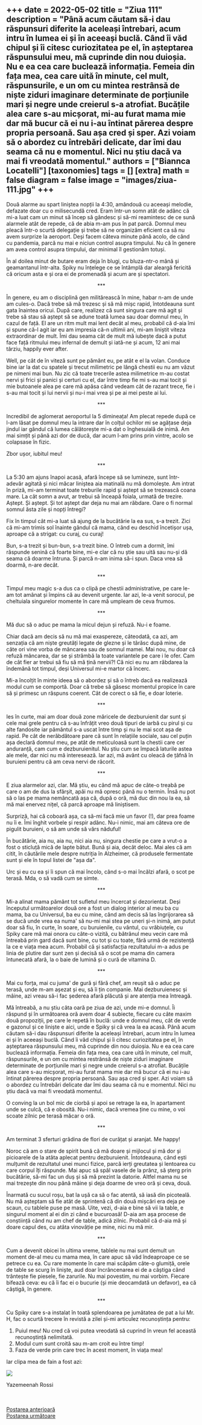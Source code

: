 
+++
date = 2022-05-02
title = "Ziua 111"
description = "Până acum căutam să-i dau răspunsuri diferite la aceleași întrebari, acum intru în lumea ei și în aceeași buclă. Când îi văd chipul și îi citesc curiozitatea pe el, în așteptarea răspunsului meu, mă cuprinde din nou duioșia. Nu e ea cea care buclează informația. Femeia din fața mea, cea care uită în minute, cel mult, răspunsurile, e un om cu mintea restrânsă de niște ziduri imaginare determinate de porțiunile mari și negre unde creierul s-a atrofiat. Bucățile alea care s-au micșorat, mi-au furat mama mie dar mă bucur că ei nu i-au întinat părerea despre propria persoană. Sau așa cred și sper. Azi voiam să o abordez cu întrebări delicate, dar îmi dau seama că nu e momentul. Nici nu știu dacă va mai fi vreodată momentul."
authors = ["Biannca Locatelli"]
[taxonomies]
tags = []
[extra]
math = false
diagram = false
image = "images/ziua-111.jpg"
+++
---

Două alarme au spart liniștea nopții la 4:30, amândouă cu aceeași melodie, defazate doar cu o milisecundă cred. Eram într-un somn atât de adânc că mi-a luat cam un minut să încep să gândesc și să-mi reamintesc de ce sună alarmele atât de repede, că de abia m-am pus în pat parcă. Domnul meu pleacă într-o scurtă delegație și trebe să ne organizăm eficient ca să nu avem surprize la aeroport. Deși facem câteva minute până acolo, de când cu pandemia, parcă nu mai e niciun control asupra timpului. Nu că în genere am avea control asupra timpului, dar minimal îl gestionăm totuși.

În al doilea minut de butare eram deja în blugi, cu bluza-ntr-o mână și geamantanul într-alta. Spiky nu înțelege ce se întâmplă dar aleargă fericită că oricum asta e și ora ei de promenadă și acum are și spectatori.

<p style="text-align: center;">***</p>

În genere, eu am o disciplină gen militărească în mine, habar n-am de unde am cules-o. Dacă trebe să mă trezesc și să mă mișc rapid, întotdeauna sunt gata înaintea oricui. După care, realizez că sunt singura care mă agit și trebe să stau să aștept să se adune toată lumea sau doar domnul meu, în cazul de față. El are un ritm mult mai lent decât al meu, probabil că d-aia îmi și spune că-l agit iar eu am impresia că-n ultimii ani, mi-am liniștit viteza extraordinar de mult. Îmi dau seama cât de mult mă iubește dacă a putut face față ritmului meu infernal de demult și iată-ne și acum, 12 ani mai târziu, happily ever after.

Well, pe cât de în viteză sunt pe pământ eu, pe atât e el la volan. Conduce bine iar la dat cu spatele și trecut milimetric pe lângă chestii eu nu am văzut pe nimeni mai bun. Nu zic că toate trecerile astea milimetrice m-au costat nervi și frici și panici și certuri cu el, dar între timp fie mi s-au mai tocit și mie butoanele alea pe care mă apăsa când vedeam cât de razant trece, fie i s-au mai tocit și lui nervii și nu-i mai vrea și pe ai mei peste ai lui.

<p style="text-align: center;">***</p>

Incredibil de aglomerat aeroportul la 5 dimineața! Am plecat repede după ce l-am lăsat pe domnul meu la intrare dar în colțul ochilor mi se agățase deja jindul iar gândul că lumea călătorește mi-a dat o înghesuială de inimă. Am mai simțit și până azi dor de ducă, dar acum l-am prins prin vintre, acolo se colapsase în fizic.

Zbor ușor, iubitul meu!

<p style="text-align: center;">***</p>

La 5:30 am ajuns înapoi acasă, afară începe să se lumineze, sunt într-adevăr agitată și nici măcar liniștea aia matinală nu mă domolește. Am intrat în priză, mi-am terminat toate treburile rapid și aștept să se trezească coana mare. La cât somn a avut, ar trebui să înceapă foiala, urmată de trezire. Aștept. Și aștept. Și tot aștept dar deja nu mai am răbdare. Oare o fi normal somnul ăsta zile și nopți întregi?

Fix în timpul cât mi-a luat să ajung de la bucătărie la ea sus, s-a trezit. Zici că mi-am trimis sol înainte gândul că mama, când eu deschid încetișor ușa, aproape că a strigat: cu curaj, cu curaj!

Bun, s-a trezit și bun-bun, s-a trezit bine. O întreb cum a dormit, îmi răspunde senină că foarte bine, mi-e clar că nu știe sau uită sau nu-și dă seama că doarme întruna. Și parcă n-am inima să-i spun. Daca vrea să doarmă, n-are decât.

<p style="text-align: center;">***</p>

Timpul meu magic s-a dus ca o clipă pe chestii administrative, pe care le-am tot amânat și împins că au devenit urgente. Iar azi, le-a venit sorocul, pe cheltuiala singurelor momente în care mă umpleam de ceva frumos.

<p style="text-align: center;">***</p>

Mă duc să o aduc pe mama la micul dejun și refuză. Nu-i e foame.

Chiar dacă am decis să nu mă mai exaspereze, câteodată, ca azi, am senzația că am niște greutăți legate de glezne și le târăsc după mine, de câte ori vine vorba de mâncarea sau de somnul mamei. Mai nou, nu doar că refuză mâncarea, dar se și strâmbă la toate variantele pe care i le ofer. Cam de cât fier ar trebui să fiu să mă țină nervii?! Că nici eu nu am răbdarea la îndemână tot timpul, deși Universul mi-e martor că încerc.

Mi-a încolțit în minte ideea să o abordez și să o întreb dacă ea realizează modul cum se comportă. Doar că trebe să găsesc momentul propice în care să și primesc un răspuns coerent. Cât de corect o să fie, e doar loterie.

<p style="text-align: center;">***</p>

Ies în curte, mai am doar două zone măricele de dezburuienit dar sunt și cele mai grele pentru că s-au înfrățit vreo două tipuri de iarbă cu pirul și cu alte fandosite iar pământul s-a uscat între timp și nu le mai scot așa de rapid. Pe cât de nerăbdătoare pare că sunt în relațiile sociale, sau cel puțin așa declară domnul meu, pe atât de meticuloasă sunt la chestii care cer anduranță, cam cum e dezburuienitul. Nu știu cum se împacă laturile astea ale mele, dar nici nu mă interesează. Iar azi, mă avânt cu oleacă de țâfnă în buruieni pentru că am ceva nervi de răcorit.

<p style="text-align: center;">***</p>

E ziua alarmelor azi, clar. Mă știu, eu când mă apuc de câte-o treabă pe care o am de dus la sfârșit, apăi nu mă opresc până nu o termin. Însă nu pot să o las pe mama nemâncată așa că, după o oră, mă duc din nou la ea, să mă mai enervez nițel, că parcă aproape mă liniștisem.

Surpriză, hai că coboară așa, ca să-mi facă mie un favor (!), dar prea foame nu îi e. Îmi înghit vorbele și respir adânc. Nu-i nimic, mai am câteva ore de pigulit buruieni, o să am unde să vărs năduful!

În bucătărie, aia nu, aia nu, nici aia nu, singura chestie pe care a vrut-o a fost o sticluță mică de lapte bătut. Bună și aia, decât deloc. Mai ales că am citit, în căutările mele despre nutriția în Alzheimer, că produsele fermentate sunt și ele în topul listei de "așa da".

Urc și eu cu ea și îi spun că mai încolo, când s-o mai încălzi afară, o scot pe terasă. Mda, o să vadă cum se simte.

<p style="text-align: center;">***</p>

Mi-a alinat mama pământ tot sufletul meu încercat și dezorientat. Deși începutul următoarelor două ore a fost un dialog interior al meu ba cu mama, ba cu Universul, ba eu cu mine, când am decis să las îngrijorarea să se ducă unde vrea ea numa' să nu-mi mai stea pe uneri și-n inimă, am putut doar să fiu, în curte, în soare, cu buruienile, cu vântul, cu vrăbiuțele, cu Spiky care mă mai onora cu câte-o vizită, cu bătrânul meu vecin care mă întreabă prin gard dacă sunt bine, cu tot și cu toate, fără urmă de rezistență la ce e viața mea acum. Probabil că și satisfacția rezultatului m-a adus pe linia de plutire dar sunt zen și decisă să o scot pe mama din camera întunecată afară, la o baie de lumină și o cură de vitamina D.

<p style="text-align: center;">***</p>

Mai cu forța, mai cu juma' de gură și fără chef, am reușit să o aduc pe terasă, unde m-am așezat și eu, să îi țin companie. Mai dezburuienesc și mâine, azi vreau să-i fac șederea afară plăcută și are atenția mea întreagă.

Mă întreabă, a nu știu câta oară pe ziua de azi, unde mi-e domnul. Îi răspund și în următoarea oră avem doar 4 subiecte, fiecare cu câte maxim două propoziții, pe care le repetă în buclă: unde e domnul meu, cât de verde e gazonul și ce liniște e aici, unde e Spiky și că vrea la ea acasă. Până acum căutam să-i dau răspunsuri diferite la aceleași întrebari, acum intru în lumea ei și în aceeași buclă. Când îi văd chipul și îi citesc curiozitatea pe el, în așteptarea răspunsului meu, mă cuprinde din nou duioșia. Nu e ea cea care buclează informația. Femeia din fața mea, cea care uită în minute, cel mult, răspunsurile, e un om cu mintea restrânsă de niște ziduri imaginare determinate de porțiunile mari și negre unde creierul s-a atrofiat. Bucățile alea care s-au micșorat, mi-au furat mama mie dar mă bucur că ei nu i-au întinat părerea despre propria persoană. Sau așa cred și sper. Azi voiam să o abordez cu întrebări delicate dar îmi dau seama că nu e momentul. Nici nu știu dacă va mai fi vreodată momentul.

O conving la un bol mic de ciorbă și apoi se retrage la ea, în apartament unde se culcă, că e obosită. Nu-i nimic, dacă vremea ține cu mine, o voi scoate zilnic pe terasă măcar o oră.

<p style="text-align: center;">***</p>

Am terminat 3 sferturi grădina de flori de curățat și aranjat. Me happy!

Noroc că am o stare de spirit bună că mă doare și mijlocul și mă dor și picioarele de la atâta aplecat pentru dezburuienit. Întotdeauna, când ești mulțumit de rezultatul unei munci fizice, parcă ierți greutatea și lentoarea cu care corpul îți răspunde. Mai apuc să spăl vasele de la prânz, să șterg prin bucătărie, să-mi fac un duș și să mă prezint la datorie. Altfel mama nu se mai trezește din nou până mâine și deja doarme de vreo oră și ceva, două.

Înarmată cu sucul roșu, bat la ușă ca să o fac atentă, să iasă din picoteală. Nu mă așteptam să fie atât de sprintenă că din două mișcări era deja pe scaun, cu tablele puse pe masă. Uite, vezi, d-aia e bine să vii la table, e singurul moment al ei din zi când e bucuroasă! D-aia am așa procese de conștiință când nu am chef de table, adică zilnic. Probabil că d-aia mă și doare capul des, cu atâta vinovăție pe mine, nici nu mă mir.

<p style="text-align: center;">***</p>

Cum a devenit obicei în ultima vreme, tablele nu mai sunt demult un moment de-al meu cu mama mea, în care apuc să văd îndeaproape ce se petrece cu ea. Cu rare momente în care mai scăpăm câte-o glumiță, orele de table se scurg în liniște, aud doar încrâncenarea ei de a câștiga când trântește fie piesele, fie zarurile. Nu mai povestim, nu mai vorbim. Fiecare bifează ceva: eu că îi fac ei o bucurie (și mie deocamdată un defavor), ea că câștigă, în genere.

<p style="text-align: center;">***</p>

Cu Spiky care s-a instalat în toată splendoarea pe jumătatea de pat a lui Mr. H, fac o scurtă trecere în revistă a zilei și-mi articulez recunoștința pentru:
1. Puiul meu! Nu cred că voi putea vreodată să cuprind în vreun fel această recunoștință nelimitată.
2. Modul cum sunt croită sau m-am croit eu între timp!
3. Faza de verde prin care trec în acest moment, în viața mea!

Iar clipa mea de fain a fost azi:

<div class="flex justify-center">
  <img src="images/grey.jpeg" />
</div>

Yazemeenah Rossi

<br/>

<br/>

<div class="flex justify-between">
  <div>
    <a href="/blog/ziua-110/">Postarea anterioară</a>
  </div>
  <div>
    <a href="/blog/ziua-112/">Postarea următoare</a>
  </div>
</div>